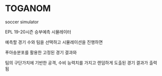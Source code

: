 # TOGANOM
soccer simulator

EPL 19-20시즌 승부예측 시뮬레이터  

예측할 경기 수와 팀을 선택하고 시뮬레이션을 진행하면  

푸아송분포를 활용한 고정된 경기 결과와  

팀의 구단가치에 기반한 공격, 수비 능력치를 가지고 랜덤하게 도출된 경기 결과가 출력됨
